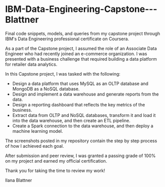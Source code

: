 # IBM-Data-Engineering-Capstone---Blattner
Final code snippets, models, and queries from my capstone project through IBM's Data Engineering professional certificate on Coursera.

As a part of the Capstone project, I assumed the role of an Associate Data Engineer who had recently joined an e-commerce
organization. I was presented with a business challenge that required building a data platform for retailer data analytics.

In this Capstone project, I was tasked with the following:
- Design a data platform that uses MySQL as an OLTP database and MongoDB as a NoSQL database. 
- Design and implement a data warehouse and generate reports from the data.
- Design a reporting dashboard that reflects the key metrics of the business.
- Extract data from OLTP and NoSQL databases, transform it and load it into the data warehouse, and then create an ETL pipeline.
- Create a Spark connection to the data warehouse, and then deploy a machine learning model.

The screenshots posted in my repository contain the step by step process of how I achieved each goal.

After submission and peer review, I was granted a passing grade of 100% on my project and earned my official certification.

Thank you for taking the time to review my work!

Ilana Blattner
